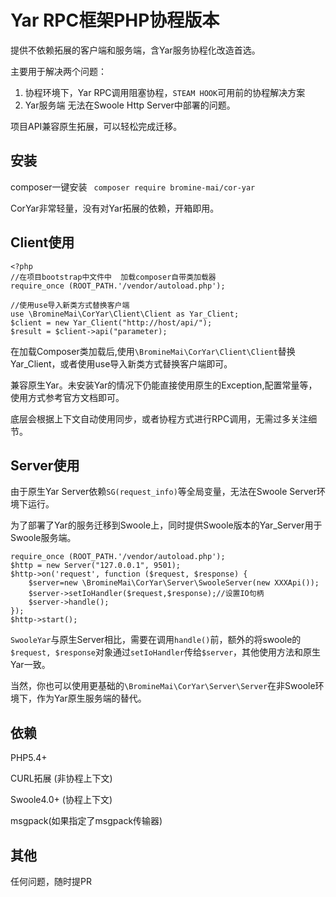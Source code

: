 # Yar RPC框架PHP协程版本

提供不依赖拓展的客户端和服务端，含Yar服务协程化改造首选。

主要用于解决两个问题：

1. 协程环境下，Yar RPC调用阻塞协程，`STEAM HOOK`可用前的协程解决方案
2. Yar服务端 无法在Swoole Http Server中部署的问题。

项目API兼容原生拓展，可以轻松完成迁移。

## 安装
composer一键安装  ` composer require bromine-mai/cor-yar`

CorYar非常轻量，没有对Yar拓展的依赖，开箱即用。

## Client使用

```
<?php 
//在项目bootstrap中文件中  加载composer自带类加载器
require_once (ROOT_PATH.'/vendor/autoload.php');

//使用use导入新类方式替换客户端
use \BromineMai\CorYar\Client\Client as Yar_Client;
$client = new Yar_Client("http://host/api/");
$result = $client->api("parameter);

```
在加载Composer类加载后,使用`\BromineMai\CorYar\Client\Client`替换Yar_Client，或者使用use导入新类方式替换客户端即可。

兼容原生Yar。未安装Yar的情况下仍能直接使用原生的Exception,配置常量等，使用方式参考官方文档即可。

底层会根据上下文自动使用同步，或者协程方式进行RPC调用，无需过多关注细节。

## Server使用
由于原生Yar Server依赖`SG(request_info)`等全局变量，无法在Swoole Server环境下运行。

为了部署了Yar的服务迁移到Swoole上，同时提供Swoole版本的Yar_Server用于Swoole服务端。
```
require_once (ROOT_PATH.'/vendor/autoload.php');
$http = new Server("127.0.0.1", 9501);
$http->on('request', function ($request, $response) {
    $server=new \BromineMai\CorYar\Server\SwooleServer(new XXXApi());
	$server->setIoHandler($request,$response);//设置IO句柄
	$server->handle(); 
});
$http->start();
```
`SwooleYar`与原生Server相比，需要在调用`handle()`前，额外的将swoole的`$request, $response`对象通过`setIoHandler`传给`$server`，其他使用方法和原生Yar一致。

当然，你也可以使用更基础的`\BromineMai\CorYar\Server\Server`在非Swoole环境下，作为Yar原生服务端的替代。


## 依赖
PHP5.4+

CURL拓展 (非协程上下文)

Swoole4.0+ (协程上下文)

msgpack(如果指定了msgpack传输器)


## 其他
任何问题，随时提PR